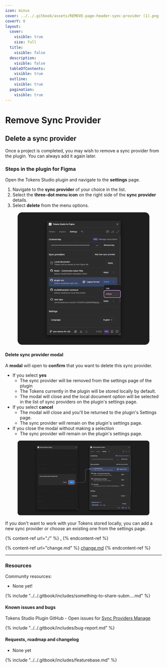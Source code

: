 ```yaml
---
icon: minus
cover: ../../.gitbook/assets/REMOVE-page-header-sync-provider (1).png
coverY: 0
layout:
  cover:
    visible: true
    size: full
  title:
    visible: false
  description:
    visible: false
  tableOfContents:
    visible: true
  outline:
    visible: true
  pagination:
    visible: true
---
```


# Remove Sync Provider

## Delete a sync provider

Once a project is completed, you may wish to remove a sync provider from the plugin. You can always add it again later.

### Steps in the plugin for Figma

Open the Tokens Studio plugin and navigate to the **settings** page.

1. Navigate to the **sync provider** of your choice in the list.
2. Select the **three-dot menu icon** on the right side of the **sync provider** details.
3. Select **delete** from the menu options.

<figure><img src="../../.gitbook/assets/setting-sync-options-delete-annotated-v2-01.png" alt=""><figcaption></figcaption></figure>

#### Delete sync provider modal

A **modal** will open to **confirm** that you want to delete this sync provider.

* If you select **yes**
  * The sync provider will be removed from the settings page of the plugin
  * The Tokens currently in the plugin will be stored locally by default.
  * The modal will close and the local document option will be selected in the list of sync providers on the plugin's settings page.
* If you select **cancel**
  * The modal will close and you'll be returned to the plugin's Settings page.
  * The sync provider will remain on the plugin's settings page.
* If you close the modal without making a selection
  * The sync provider will remain on the plugin's settings page.

<figure><img src="../../.gitbook/assets/setting-sync-deleteConfirm-annotated-v2-01.png" alt=""><figcaption></figcaption></figure>

If you don't want to work with your Tokens stored locally, you can add a new sync provider or choose an existing one from the settings page.

{% content-ref url="./" %}
[.](./)
{% endcontent-ref %}

{% content-ref url="change.md" %}
[change.md](change.md)
{% endcontent-ref %}

***

### Resources

Community resources:

* None yet!

{% include "../../.gitbook/includes/something-to-share-subm....md" %}



#### Known issues and bugs

Tokens Studio Plugin GitHub - Open issues for [Sync Providers Manage](https://github.com/tokens-studio/figma-plugin/labels/sync%20providers%20manage)

{% include "../../.gitbook/includes/bug-report.md" %}



#### Requests, roadmap and changelog

* None yet

{% include "../../.gitbook/includes/featurebase.md" %}
